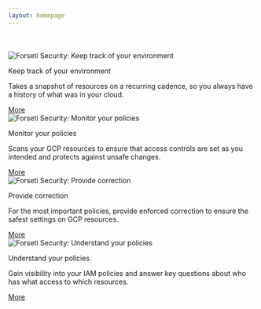 ```yaml
---
layout: homepage
---
```

<div class="container">
  <div class="row" style="margin-bottom: 50px; margin-top: 50px;">
    <div class="col-md-12 center-block clearfix" style="float: none">
      <div class="col-md-3">
        <div class="panel panel-primary">
          <div class="panel-heading">
            <img src="{{ site.baseurl }}/images/site/icons/forseti-visibility-icon.svg" class="img-fluid" alt="Forseti Security: Keep track of your environment">
          </div>
          <div class="panel-body">
            <p class="text-primary">Keep track of your environment</p>
            <p>
              Takes a snapshot of resources on a recurring cadence, so you always have a history of what was in your cloud.
            </p>
            <a class="btn btn-link" href="{{ site.baseurl }}/docs/latest/configure/inventory/index.html">More</a>
          </div>
        </div>  
      </div>
      <div class="col-md-3">
        <div class="panel panel-primary">
          <div class="panel-heading">
            <img src="{{ site.baseurl }}/images/site/icons/forseti-detection-icon.svg" class="img-fluid" alt="Forseti Security: Monitor your policies"> 
          </div>
          <div class="panel-body">
            <p class="text-primary">Monitor your policies</p>
            <p>
              Scans your GCP resources to ensure that access controls are set as you intended and protects against unsafe changes. 
            </p>
            <a class="btn btn-link" href="{{ site.baseurl }}/docs/latest/configure/scanner/index.html">More</a>
          </div>
        </div>  
      </div>
      <div class="col-md-3">
        <div class="panel panel-primary">
          <div class="panel-heading">
            <img src="{{ site.baseurl }}/images/site/icons/forseti-enforcement-icon.svg" class="img-fluid" alt="Forseti Security: Provide correction">
          </div>
          <div class="panel-body">
            <p class="text-primary">Provide correction</p>
            <p>
              For the most important policies, provide enforced correction to ensure the safest settings on GCP resources.
            </p>
            <a class="btn btn-link" href="{{ site.baseurl }}/docs/latest/configure/enforcer/index.html">More</a>
          </div>
        </div>  
      </div>
      <div class="col-md-3">
        <div class="panel panel-primary">
          <div class="panel-heading">
            <img src="{{ site.baseurl }}/images/site/icons/forseti-explain-icon.svg" class="img-fluid" alt="Forseti Security: Understand your policies">
          </div>
          <div class="panel-body">
            <p class="text-primary">Understand your policies</p>
            <p>
              Gain visibility into your IAM policies and answer key questions about who has what access to which resources.
            </p>
            <a class="btn btn-link" href="{{ site.baseurl }}/docs/latest/configure/explain/index.html">More</a>
          </div>
        </div>  
      </div>
    </div>
  </div>
</div>
